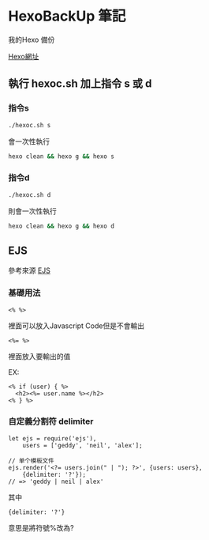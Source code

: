 # HexoBackUp 筆記
我的Hexo 備份

[Hexo網址](www.yuweikuo.top)

## 執行 hexoc.sh 加上指令 s 或 d

### 指令s

```bash
./hexoc.sh s
```

會一次性執行

```bash
hexo clean && hexo g && hexo s 
```

### 指令d

```bash
./hexoc.sh d
```

則會一次性執行

```bash
hexo clean && hexo g && hexo d 
```

## EJS

參考來源
[EJS](https://ejs.bootcss.com/#install)

### 基礎用法

```ejs
<% %>
```
裡面可以放入Javascript Code但是不會輸出

```ejs
<%= %>
```
裡面放入要輸出的值

EX:
```ejs
<% if (user) { %>
  <h2><%= user.name %></h2>
<% } %>
```
### 自定義分割符 delimiter

```ejs
let ejs = require('ejs'),
    users = ['geddy', 'neil', 'alex'];

// 单个模板文件
ejs.render('<?= users.join(" | "); ?>', {users: users},
    {delimiter: '?'});
// => 'geddy | neil | alex'

```
其中 
```ejs
{delimiter: '?'}
```
意思是將符號%改為?



